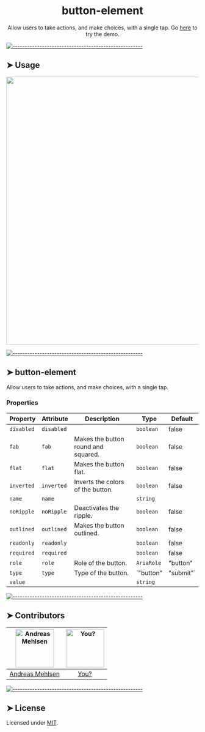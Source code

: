 <h1 align="center">button-element</h1>
<p align="center">Allow users to take actions, and make choices, with a single tap. Go <a href="https://weightless.dev/elements/button">here</a> to try the demo.</p>


[![-----------------------------------------------------](https://raw.githubusercontent.com/andreasbm/readme/master/assets/lines/colored.png)](#usage)

## ➤ Usage

<a href="https://weightless.dev/elements/button" align="center">
  <img src="https://raw.githubusercontent.com/andreasbm/elements/master/screenshots/button-element.png?token=AF-iBV1pZn7D_ITJDLgD6NVlQjtvXupXks5cgq0VwA%3D%3D" width="700" />
</a>


[![-----------------------------------------------------](https://raw.githubusercontent.com/andreasbm/readme/master/assets/lines/colored.png)](#button-element)

## ➤ button-element

Allow users to take actions, and make choices, with a single tap.

### Properties

| Property   | Attribute  | Description                         | Type                  | Default  |
|------------|------------|-------------------------------------|-----------------------|----------|
| `disabled` | `disabled` |                                     | `boolean`             | false    |
| `fab`      | `fab`      | Makes the button round and squared. | `boolean`             | false    |
| `flat`     | `flat`     | Makes the button flat.              | `boolean`             | false    |
| `inverted` | `inverted` | Inverts the colors of the button.   | `boolean`             | false    |
| `name`     | `name`     |                                     | `string`              |          |
| `noRipple` | `noRipple` | Deactivates the ripple.             | `boolean`             | false    |
| `outlined` | `outlined` | Makes the button outlined.          | `boolean`             | false    |
| `readonly` | `readonly` |                                     | `boolean`             | false    |
| `required` | `required` |                                     | `boolean`             | false    |
| `role`     | `role`     | Role of the button.                 | `AriaRole`            | "button" |
| `type`     | `type`     | Type of the button.                 | `"button" | "submit"` | "submit" |
| `value`    |            |                                     | `string`              |          |




[![-----------------------------------------------------](https://raw.githubusercontent.com/andreasbm/readme/master/assets/lines/colored.png)](#contributors)

## ➤ Contributors
	
|[<img alt="Andreas Mehlsen" src="https://avatars1.githubusercontent.com/u/6267397?s=460&v=4" width="100">](https://twitter.com/andreasmehlsen) | [<img alt="You?" src="https://joeschmoe.io/api/v1/random" width="100">](https://github.com/andreasbm/weightless/blob/master/CONTRIBUTING.md)|
|:---: | :---:|
|[Andreas Mehlsen](https://twitter.com/andreasmehlsen) | [You?](https://github.com/andreasbm/weightless/blob/master/CONTRIBUTING.md)|

[![-----------------------------------------------------](https://raw.githubusercontent.com/andreasbm/readme/master/assets/lines/colored.png)](#license)

## ➤ License
	
Licensed under [MIT](https://opensource.org/licenses/MIT).
